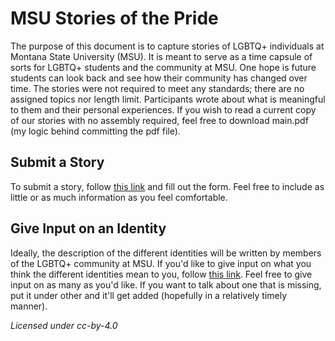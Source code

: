# MSU Stories of the Pride
The purpose of this document is to capture stories of LGBTQ+ individuals at 
Montana State University (MSU). It is meant to serve as a time capsule of sorts 
for LGBTQ+ students and the community at MSU. One hope is future students can 
look back and see how their community has changed over time. The stories were 
not required to meet any standards; there are no assigned topics nor length 
limit. Participants wrote about what is meaningful to them and their personal 
experiences. If you wish to read a current copy of our stories with no assembly 
required, feel free to download main.pdf (my logic behind committing the pdf 
file).

## Submit a Story
To submit a story, follow [this link](https://forms.gle/XzMt5o57KogHqStdA) and
fill out the form. Feel free to include as little or as much information as
you feel comfortable.


## Give Input on an Identity
Ideally, the description of the different identities will be written by members
of the LGBTQ+ community at MSU. If you'd like to give input on what you think
the different identities mean to you, follow 
[this link](https://forms.gle/inxoKwhnFsikgUjT6). Feel free to give input on as
many as you'd like. If you want to talk about one that is missing, put it
under other and it'll get added (hopefully in a relatively timely manner).


_Licensed under cc-by-4.0_

